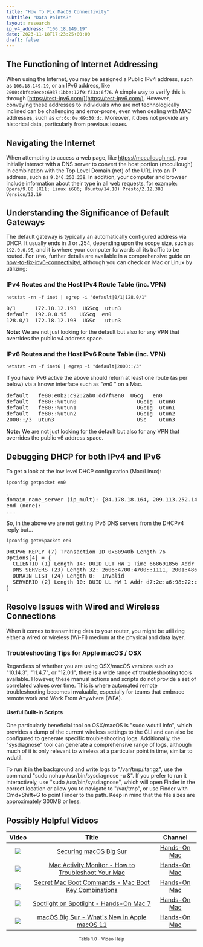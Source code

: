```yaml
---
title: "How To Fix MacOS Connectivity"
subtitle: "Data Points?"
layout: research
ip_v4_address: "106.18.149.19"
date: 2023-11-18T17:23:25+00:00
draft: false
---
```


## The Functioning of Internet Addressing

When using the Internet, you may be assigned a Public IPv4 address, such as ```106.18.149.19```, or an IPv6 address, like ```2000:dbf4:9ece:6937:1bbe:12f9:f33a:6f76```. A simple way to verify this is through [https://test-ipv6.com/](https://test-ipv6.com/). However, conveying these addresses to individuals who are not technologically inclined can be challenging and error-prone, even when dealing with MAC addresses, such as ```cf:6c:0e:69:30:dc```. Moreover, it does not provide any historical data, particularly from previous issues.
## Navigating the Internet
When attempting to access a web page, like https://mccullough.net, you initially interact with a DNS server to convert the host portion (mccullough) in combination with the Top Level Domain (net) of the URL into an IP address, such as ```9.246.253.238```. In addition, your computer and browser include information about their type in all web requests, for example:
<br>```Opera/9.80 (X11; Linux i686; Ubuntu/14.10) Presto/2.12.388 Version/12.16```
## Understanding the Significance of Default Gateways
The default gateway is typically an automatically configured address via DHCP. It usually ends in .1 or .254, depending upon the scope size, such as ```192.0.0.95```, and it is where your computer forwards all its traffic to be routed. For ```IPv6```, further details are available in a comprehensive guide on [how-to-fix-ipv6-connectivity/](/blog/how-to-fix-ipv6-connectivity/), although you can check on Mac or Linux by utilizing:
<br>
### IPv4 Routes and the Host IPv4 Route Table (inc. VPN)
```netstat -rn -f inet | egrep -i "default|0/1|128.0/1"```

<pre>
0/1      172.18.12.193  UGScg  utun3
default  192.0.0.95    UGScg  en0
128.0/1  172.18.12.193  UGSc   utun3</pre>

**Note:** We are not just looking for the default but also for any VPN that overrides the public v4 address space.

### IPv6 Routes and the Host IPv6 Route Table (inc. VPN)
```netstat -rn -f inet6 | egrep -i "default|2000::/3"```

If you have IPv6 active the above should return at least one route (as per below) via a known interface such as "_en0_ " on a Mac. 

<pre>
default   fe80:e0b2:c92:2ab0:dd7f%en0  UGcg   en0
default   fe80::%utun0                   UGcIg  utun0
default   fe80::%utun1                   UGcIg  utun1
default   fe80::%utun2                   UGcIg  utun2
2000::/3  utun3                          USc    utun3</pre>

**Note:** We are not just looking for the default but also for any VPN that overrides the public v6 address space.
<br>

## Debugging DHCP for both IPv4 and IPv6

To get a look at the low level DHCP configuration (Mac/Linux): 

```ipconfig getpacket en0```

<pre>
...
domain_name_server (ip_mult): {84.178.18.164, 209.113.252.148}
end (none):
...</pre>

So, in the above we are not getting IPv6 DNS servers from the DHCPv4 reply but...

```ipconfig getv6packet en0```

<pre>
DHCPv6 REPLY (7) Transaction ID 0x80940b Length 76
Options[4] = {
  CLIENTID (1) Length 14: DUID LLT HW 1 Time 668691856 Addr cf:6c:0e:69:30:dc
  DNS_SERVERS (23) Length 32: 2606:4700:4700::1111, 2001:4860:4860::8844
  DOMAIN_LIST (24) Length 0:  Invalid
  SERVERID (2) Length 10: DUID LL HW 1 Addr d7:2e:a6:98:22:cc
}</pre>




## Resolve Issues with Wired and Wireless Connections
When it comes to transmitting data to your router, you might be utilizing either a wired or wireless (Wi-Fi) medium at the physical and data layer.
### Troubleshooting Tips for Apple macOS / OSX
Regardless of whether you are using OSX/macOS versions such as "10.14.3", "11.4.7", or "12.0.1", there is a wide range of troubleshooting tools available. However, these manual actions and scripts do not provide a set of correlated values over time. This is where automated remote troubleshooting becomes invaluable, especially for teams that embrace remote work and Work From Anywhere (WFA).
#### Useful Built-in Scripts 
One particularly beneficial tool on OSX/macOS is "sudo wdutil info", which provides a dump of the current wireless settings to the CLI and can also be configured to generate specific troubleshooting logs. Additionally, the "sysdiagnose" tool can generate a comprehensive range of logs, although much of it is only relevant to wireless at a particular point in time, similar to wdutil.

To run it in the background and write logs to "/var/tmp/<blah>.tar.gz", use the command "sudo nohup /usr/bin/sysdiagnose -u &". If you prefer to run it interactively, use "sudo /usr/bin/sysdiagnose", which will open Finder in the correct location or allow you to navigate to "/var/tmp", or use Finder with Cmd+Shift+G to point Finder to the path. Keep in mind that the file sizes are approximately 300MB or less.
## Possibly Helpful Videos

<link href="/plugins/lity/css/lity.min.css" rel="stylesheet">
<script src="/plugins/lity/js/lity.min.js"></script>
<div class="table1-start"></div>

|Video | Title | Channel |
| :---: | :---: | :---: |
|<a href="https://www.youtube.com/watch?v=7KdhJimuhNw" data-lity><img src="https://i.ytimg.com/vi/7KdhJimuhNw/default.jpg" class="img-fluid"></a>|<a href="https://www.youtube.com/watch?v=7KdhJimuhNw" data-lity>Securing macOS Big Sur</a>|<a target="_blank" href="https://www.youtube.com/channel/UCg43DP8MdHVcl4rFK_delBg" >Hands-On Mac</a>|
|<a href="https://www.youtube.com/watch?v=TWzWd_DiaJ0" data-lity><img src="https://i.ytimg.com/vi/TWzWd_DiaJ0/default.jpg" class="img-fluid"></a>|<a href="https://www.youtube.com/watch?v=TWzWd_DiaJ0" data-lity>Mac Activity Monitor - How to Troubleshoot Your Mac</a>|<a target="_blank" href="https://www.youtube.com/channel/UCg43DP8MdHVcl4rFK_delBg" >Hands-On Mac</a>|
|<a href="https://www.youtube.com/watch?v=VwNYWAxHCgM" data-lity><img src="https://i.ytimg.com/vi/VwNYWAxHCgM/default.jpg" class="img-fluid"></a>|<a href="https://www.youtube.com/watch?v=VwNYWAxHCgM" data-lity>Secret Mac Boot Commands - Mac Boot Key Combinations</a>|<a target="_blank" href="https://www.youtube.com/channel/UCg43DP8MdHVcl4rFK_delBg" >Hands-On Mac</a>|
|<a href="https://www.youtube.com/watch?v=RslZ4W1EPqk" data-lity><img src="https://i.ytimg.com/vi/RslZ4W1EPqk/default.jpg" class="img-fluid"></a>|<a href="https://www.youtube.com/watch?v=RslZ4W1EPqk" data-lity>Spotlight on Spotlight - Hands-On Mac 7</a>|<a target="_blank" href="https://www.youtube.com/channel/UCg43DP8MdHVcl4rFK_delBg" >Hands-On Mac</a>|
|<a href="https://www.youtube.com/watch?v=JMKi6o9kaZI" data-lity><img src="https://i.ytimg.com/vi/JMKi6o9kaZI/default.jpg" class="img-fluid"></a>|<a href="https://www.youtube.com/watch?v=JMKi6o9kaZI" data-lity>macOS Big Sur - What&#39;s New in Apple macOS 11</a>|<a target="_blank" href="https://www.youtube.com/channel/UCg43DP8MdHVcl4rFK_delBg" >Hands-On Mac</a>|

<center><small>Table 1.0 - Video Help</small></center>
 <br>
<div class="table1-end"></div>
<script type="text/javascript">
(function() {
    $('div.table1-start').nextUntil('div.table1-end', 'table').addClass('table thead-dark table-striped table-responsive rounded').attr('id', 't1');
    $('#t1').find('thead').addClass('thead-dark');
})();
</script>
